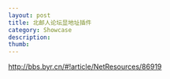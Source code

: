 ```yaml
---
layout: post
title: 北邮人论坛显地址插件
category: Showcase
description: 
thumb: 
---
```


http://bbs.byr.cn/#!article/NetResources/86919